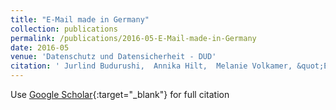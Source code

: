 ```yaml
---
title: "E-Mail made in Germany"
collection: publications
permalink: /publications/2016-05-E-Mail-made-in-Germany
date: 2016-05
venue: 'Datenschutz und Datensicherheit - DUD'
citation: ' Jurlind Budurushi,  Annika Hilt,  Melanie Volkamer, &quot;E-Mail made in Germany.&quot; Datenschutz und Datensicherheit - DUD, 2016.'
---
```

Use [Google Scholar](https://scholar.google.com/scholar?q=E+Mail+made+in+Germany){:target="_blank"} for full citation
